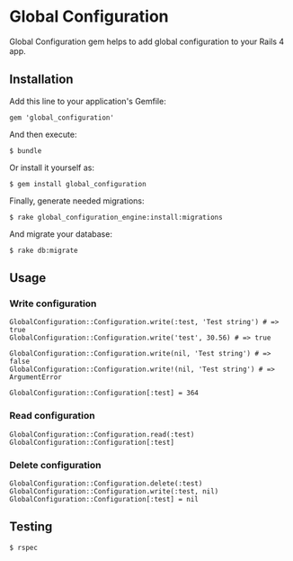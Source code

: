 # Global Configuration

Global Configuration gem helps to add global configuration to your Rails 4 app.

## Installation

Add this line to your application's Gemfile:

    gem 'global_configuration'

And then execute:

    $ bundle

Or install it yourself as:

    $ gem install global_configuration
    
Finally, generate needed migrations:

    $ rake global_configuration_engine:install:migrations
    
And migrate your database:

    $ rake db:migrate
    
## Usage

### Write configuration

    GlobalConfiguration::Configuration.write(:test, 'Test string') # => true
    GlobalConfiguration::Configuration.write('test', 30.56) # => true
    
    GlobalConfiguration::Configuration.write(nil, 'Test string') # => false
    GlobalConfiguration::Configuration.write!(nil, 'Test string') # => ArgumentError 
    
    GlobalConfiguration::Configuration[:test] = 364
    
### Read configuration

    GlobalConfiguration::Configuration.read(:test)
    GlobalConfiguration::Configuration[:test]
    
### Delete configuration

    GlobalConfiguration::Configuration.delete(:test)
    GlobalConfiguration::Configuration.write(:test, nil)
    GlobalConfiguration::Configuration[:test] = nil
    
## Testing

    $ rspec